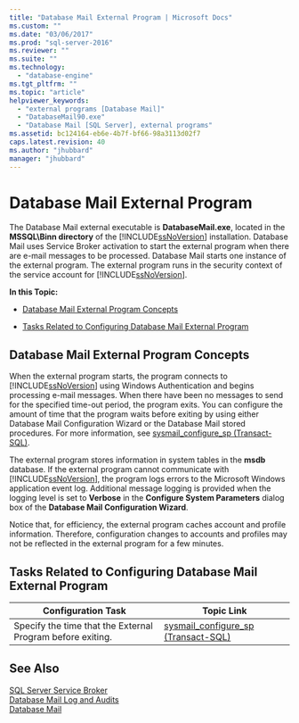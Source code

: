 ```yaml
---
title: "Database Mail External Program | Microsoft Docs"
ms.custom: ""
ms.date: "03/06/2017"
ms.prod: "sql-server-2016"
ms.reviewer: ""
ms.suite: ""
ms.technology: 
  - "database-engine"
ms.tgt_pltfrm: ""
ms.topic: "article"
helpviewer_keywords: 
  - "external programs [Database Mail]"
  - "DatabaseMail90.exe"
  - "Database Mail [SQL Server], external programs"
ms.assetid: bc124164-eb6e-4b7f-bf66-98a3113d02f7
caps.latest.revision: 40
ms.author: "jhubbard"
manager: "jhubbard"
---
```

# Database Mail External Program
  The Database Mail external executable is **DatabaseMail.exe**, located in the **MSSQL\Binn directory** of the [!INCLUDE[ssNoVersion](../../a9notintoc/includes/ssnoversion-md.md)] installation. Database Mail uses Service Broker activation to start the external program when there are e-mail messages to be processed. Database Mail starts one instance of the external program. The external program runs in the security context of the service account for [!INCLUDE[ssNoVersion](../../a9notintoc/includes/ssnoversion-md.md)].  
  
 **In this Topic:**  
  
-   [Database Mail External Program Concepts](#ComponentsAndConcepts)  
  
-   [Tasks Related to Configuring Database Mail External Program](#RelatedTasks)  
  
##  <a name="ComponentsAndConcepts"></a> Database Mail External Program Concepts  
 When the external program starts, the program connects to [!INCLUDE[ssNoVersion](../../a9notintoc/includes/ssnoversion-md.md)] using Windows Authentication and begins processing e-mail messages. When there have been no messages to send for the specified time-out period, the program exits. You can configure the amount of time that the program waits before exiting by using either Database Mail Configuration Wizard or the Database Mail stored procedures. For more information, see [sysmail_configure_sp &#40;Transact-SQL&#41;](../../relational-databases/reference/system-stored-procedures/sysmail-configure-sp-transact-sql.md).  
  
 The external program stores information in system tables in the **msdb** database. If the external program cannot communicate with [!INCLUDE[ssNoVersion](../../a9notintoc/includes/ssnoversion-md.md)], the program logs errors to the Microsoft Windows application event log. Additional message logging is provided when the logging level is set to **Verbose** in the **Configure System Parameters** dialog box of the **Database Mail Configuration Wizard**.  
  
 Notice that, for efficiency, the external program caches account and profile information. Therefore, configuration changes to accounts and profiles may not be reflected in the external program for a few minutes.  
  
##  <a name="RelatedTasks"></a> Tasks Related to Configuring Database Mail External Program  
  
|Configuration Task|Topic Link|  
|------------------------|----------------|  
|Specify the time that the External Program before exiting.|[sysmail_configure_sp &#40;Transact-SQL&#41;](../../relational-databases/reference/system-stored-procedures/sysmail-configure-sp-transact-sql.md)|  
  
## See Also  
 [SQL Server Service Broker](../../database-engine/configure/windows/sql-server-service-broker.md)   
 [Database Mail Log and Audits](../../relational-databases/database-mail/database-mail-log-and-audits.md)   
 [Database Mail](../../relational-databases/database-mail/database-mail.md)  
  
  